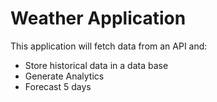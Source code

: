 # Weather Application

This application will fetch data from an API and:
- Store historical data in a data base
- Generate Analytics
- Forecast 5 days
